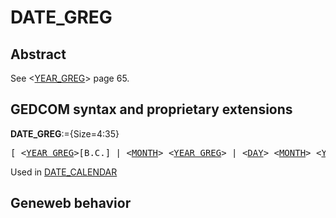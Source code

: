 ﻿<!-- licence GPL V2, cf https://github.com/TitiFix/geneweb -->
# DATE_GREG
## Abstract
See &lt;<a href=Ged.YEAR_GREG.md>YEAR_GREG</a>&gt; page 65.


## GEDCOM syntax and proprietary extensions

**DATE_GREG**:={Size=4:35}
<pre>
[ &lt;<a href=Ged.YEAR_GREG.md>YEAR_GREG</a>&gt;[B.C.] | &lt;<a href=Ged.MONTH.md>MONTH</a>&gt; &lt;<a href=Ged.YEAR_GREG.md>YEAR_GREG</a>&gt; | &lt;<a href=Ged.DAY.md>DAY</a>&gt; &lt;<a href=Ged.MONTH.md>MONTH</a>&gt; &lt;<a href=Ged.YEAR_GREG.md>YEAR_GREG</a>&gt; ]
</pre>
Used in <a href=Ged.DATE_CALENDAR.md>DATE_CALENDAR</a><br />


## Geneweb behavior


